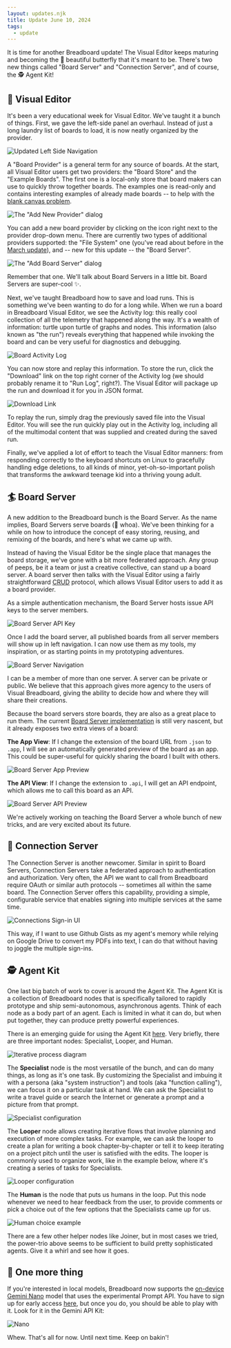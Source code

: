 ```yaml
---
layout: updates.njk
title: Update June 10, 2024
tags:
  - update
---
```


It is time for another Breadboard update! The Visual Editor keeps maturing and becoming the 🦋 beautiful butterfly that it's meant to be. There's two new things called "Board Server" and "Connection Server", and of course, the 🕵️ Agent Kit!

## 🎨 Visual Editor

It's been a very educational week for Visual Editor. We've taught it a bunch of things. First, we gave the left-side panel an overhaul. Instead of just a long laundry list of boards to load, it is now neatly organized by the provider.

![Updated Left Side Navigation](/breadboard/static/images/2024-06-10/left-side-nav.png)

A "Board Provider" is a general term for any source of boards. At the start, all Visual Editor users get two providers: the "Board Store" and the "Example Boards". The first one is a local-only store that board makers can use to quickly throw together boards. The examples one is read-only and contains interesting examples of already made boards -- to help with the [blank canvas problem](https://www.themodernnomad.com/blank-canvas-paralysis/).

![The "Add New Provider" dialog](/breadboard/static/images/2024-06-10/add-new-provider.png)

You can add a new board provider by clicking on the icon right next to the provider drop-down menu. There are currently two types of additional providers supported: the "File System" one (you've read about before in the [March update](http://localhost:8000/breadboard/updates/2024-03-18/#file-system-support)), and -- new for this update -- the "Board Server".

![The "Add Board Server" dialog](/breadboard/static/images/2024-06-10/board-server-provider.png)

Remember that one. We'll talk about Board Servers in a little bit. Board Servers are super-cool ✨.

Next, we've taught Breadboard how to save and load runs. This is something we've been wanting to do for a long while. When we run a board in Breadboard Visual Editor, we see the Activity log: this really cool collection of all the telemetry that happened along the way. It's a wealth of information: turtle upon turtle of graphs and nodes. This information (also known as "the run") reveals everything that happened while invoking the board and can be very useful for diagnostics and debugging.

![Board Activity Log](/breadboard/static/images/2024-06-10/activity-log.png)

You can now store and replay this information. To store the run, click the "Download" link on the top right corner of the Activity log (we should probably rename it to "Run Log", right?). The Visual Editor will package up the run and download it for you in JSON format.

![Download Link](/breadboard/static/images/2024-06-10/download-run.png)

To replay the run, simply drag the previously saved file into the Visual Editor. You will see the run quickly play out in the Activity log, including all of the multimodal content that was supplied and created during the saved run.

Finally, we've applied a lot of effort to teach the Visual Editor manners: from responding correctly to the keyboard shortcuts on Linux to gracefully handling edge deletions, to all kinds of minor, yet-oh-so-important polish that transforms the awkward teenage kid into a thriving young adult.

## 🏄 Board Server

A new addition to the Breadboard bunch is the Board Server. As the name implies, Board Servers serve boards (🤯 whoa). We've been thinking for a while on how to introduce the concept of easy storing, reusing, and remixing of the boards, and here's what we came up with.

Instead of having the Visual Editor be the single place that manages the board storage, we've gone with a bit more federated approach. Any group of peeps, be it a team or just a creative collective, can stand up a board server. A board server then talks with the Visual Editor using a fairly straightforward [CRUD](https://en.wikipedia.org/wiki/Create,_read,_update_and_delete) protocol, which allows Visual Editor users to add it as a board provider.

As a simple authentication mechanism, the Board Server hosts issue API keys to the server members.

![Board Server API Key](/breadboard/static/images/2024-06-10/board-server-api-key.png)

Once I add the board server, all published boards from all server members will show up in left navigation. I can now use them as my tools, my inspiration, or as starting points in my prototyping adventures.

![Board Server Navigation](/breadboard/static/images/2024-06-10/board-server-nav.png)

I can be a member of more than one server. A server can be private or public. We believe that this approach gives more agency to the users of Visual Breadboard, giving the ability to decide how and where they will share their creations.

Because the board servers store boards, they are also as a great place to run them. The current [Board Server implementation](https://github.com/breadboard-ai/breadboard/tree/main/packages/board-server) is still very nascent, but it already exposes two extra views of a board:

**The App View**: If I change the extension of the board URL from `.json` to `.app`, I will see an automatically generated preview of the board as an app. This could be super-useful for quickly sharing the board I built with others.

![Board Server App Preview](/breadboard/static/images/2024-06-10/app-view.png)

**The API View**: If I change the extension to `.api`, I will get an API endpoint, which allows me to call this board as an API.

![Board Server API Preview](/breadboard/static/images/2024-06-10/api-view.png)

We're actively working on teaching the Board Server a whole bunch of new tricks, and are very excited about its future.

## 🔌 Connection Server

The Connection Server is another newcomer. Similar in spirit to Board Servers, Connection Servers take a federated approach to authentication and authorization. Very often, the API we want to call from Breadboard require OAuth or similar auth protocols -- sometimes all within the same board. The Connection Server offers this capability, providing a simple, configurable service that enables signing into multiple services at the same time.

![Connections Sign-in UI](/breadboard/static/images/2024-06-10/connections.png)

This way, if I want to use Github Gists as my agent's memory while relying on Google Drive to convert my PDFs into text, I can do that without having to joggle the multiple sign-ins.

## 🕵️ Agent Kit

One last big batch of work to cover is around the Agent Kit. The Agent Kit is a collection of Breadboard nodes that is specifically tailored to rapidly prototype and ship semi-autonomous, asynchronous agents. Think of each node as a body part of an agent. Each is limited in what it can do, but when put together, they can produce pretty powerful experiences.

There is an emerging guide for using the Agent Kit [here](/breadboard/docs/kits/agents/guide/). Very briefly, there are three important nodes: Specialist, Looper, and Human.

![Iterative process diagram](/breadboard/static/images/agent-kit/iterative-process.png)

The **Specialist** node is the most versatile of the bunch, and can do many things, as long as it's one task. By customizing the Specialist and imbuing it with a persona (aka "system instruction") and tools (aka "function calling"), we can focus it on a particular task at hand. We can ask the Specialist to write a travel guide or search the Internet or generate a prompt and a picture from that prompt.

![Specialist configuration](/breadboard/static/images/2024-06-10/specialist.png)

The **Looper** node allows creating iterative flows that involve planning and execution of more complex tasks. For example, we can ask the looper to create a plan for writing a book chapter-by-chapter or tell it to keep iterating on a project pitch until the user is satisfied with the edits. The looper is commonly used to organize work, like in the example below, where it's creating a series of tasks for Specialists.

![Looper configuration](/breadboard/static/images/2024-06-10/looper.png)

The **Human** is the node that puts us humans in the loop. Put this node whenever we need to hear feedback from the user, to provide comments or pick a choice out of the few options that the Specialists came up for us.

![Human choice example](/breadboard/static/images/2024-06-10/human-choice.png)

There are a few other helper nodes like Joiner, but in most cases we tried, the power-trio above seems to be sufficient to build pretty sophisticated agents. Give it a whirl and see how it goes.

## 📱 One more thing

If you're interested in local models, Breadboard now supports the [on-device Gemini Nano](https://developer.chrome.com/docs/ai/built-in) model that uses the experimental Prompt API. You have to sign up for early access [here](https://docs.google.com/forms/d/e/1FAIpQLSfZXeiwj9KO9jMctffHPym88ln12xNWCrVkMY_u06WfSTulQg/viewform), but once you do, you should be able to play with it. Look for it in the Gemini API Kit:

![Nano](/breadboard/static/images/2024-06-10/nano.png)

Whew. That's all for now. Until next time. Keep on bakin'!
